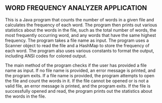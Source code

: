 <h2>WORD FREQUENCY ANALYZER APPLICATION</h2>
This is a Java program that counts the number of words in a given file and calculates the frequency of each word. The program then prints out various statistics about the words in the file, such as the total number of words, the most frequently occurring word, and any words that have the same highest frequency. The program takes a file name as input. The program uses a Scanner object to read the file and a HashMap to store the frequency of each word. The program also uses various constants to format the output, including ANSI codes for colored output.

The main method of the program checks if the user has provided a file name as input. If no file name is provided, an error message is printed, and the program exits. If a file name is provided, the program attempts to open the file and count the words in it. If the file cannot be opened or is not a valid file, an error message is printed, and the program exits. If the file is successfully opened and read, the program prints out the statistics about the words in the file.



